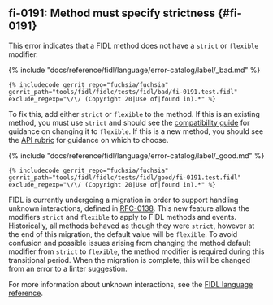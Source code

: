 ## fi-0191: Method must specify strictness {#fi-0191}

This error indicates that a FIDL method does not have a `strict` or `flexible`
modifier.

{% include "docs/reference/fidl/language/error-catalog/label/_bad.md" %}

```fidl
{% includecode gerrit_repo="fuchsia/fuchsia" gerrit_path="tools/fidl/fidlc/tests/fidl/bad/fi-0191.test.fidl" exclude_regexp="\/\/ (Copyright 20|Use of|found in).*" %}
```

To fix this, add either `strict` or `flexible` to the method. If this is an
existing method, you must use `strict` and should see the [compatibility
guide][0191-compatibility-guide] for guidance on changing it to `flexible`. If
this is a new method, you should see the [API rubric][0191-api-rubric] for
guidance on which to choose.

[0191-compatibility-guide]: /docs/development/languages/fidl/guides/compatibility/README.md#strict-flexible
[0191-api-rubric]: /docs/development/api/fidl.md#strict-flexible-method

{% include "docs/reference/fidl/language/error-catalog/label/_good.md" %}

```fidl
{% includecode gerrit_repo="fuchsia/fuchsia" gerrit_path="tools/fidl/fidlc/tests/fidl/good/fi-0191.test.fidl" exclude_regexp="\/\/ (Copyright 20|Use of|found in).*" %}
```

FIDL is currently undergoing a migration in order to support handling unknown
interactions, defined in [RFC-0138][0191-rfc-0138].  This new feature allows the
modifiers `strict` and `flexible` to apply to FIDL methods and events.
Historically, all methods behaved as though they were `strict`, however at the
end of this migration, the default value will be `flexible`. To avoid confusion
and possible issues arising from changing the method default modifier from
`strict` to `flexible`, the method modifier is required during this transitional
period. When the migration is complete, this will be changed from an error to a
linter suggestion.

[0191-rfc-0138]: /docs/contribute/governance/rfcs/0138_handling_unknown_interactions.md

For more information about unknown interactions, see the [FIDL language
reference][0191-reference].

[0191-reference]: /docs/reference/fidl/language/language.md#unknown-interactions
